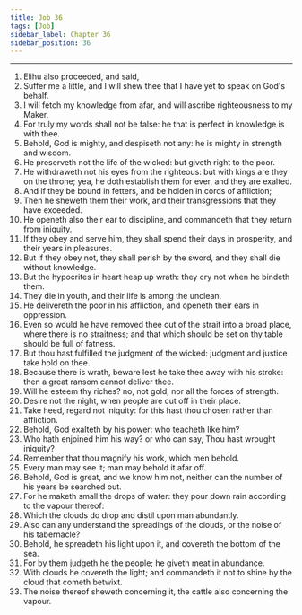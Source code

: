 ```yaml
---
title: Job 36
tags: [Job]
sidebar_label: Chapter 36
sidebar_position: 36
---
```


---
1. Elihu also proceeded, and said,
2. Suffer me a little, and I will shew thee that I have yet to speak on God's behalf.
3. I will fetch my knowledge from afar, and will ascribe righteousness to my Maker.
4. For truly my words shall not be false: he that is perfect in knowledge is with thee.
5. Behold, God is mighty, and despiseth not any: he is mighty in strength and wisdom.
6. He preserveth not the life of the wicked: but giveth right to the poor.
7. He withdraweth not his eyes from the righteous: but with kings are they on the throne; yea, he doth establish them for ever, and they are exalted.
8. And if they be bound in fetters, and be holden in cords of affliction;
9. Then he sheweth them their work, and their transgressions that they have exceeded.
10. He openeth also their ear to discipline, and commandeth that they return from iniquity.
11. If they obey and serve him, they shall spend their days in prosperity, and their years in pleasures.
12. But if they obey not, they shall perish by the sword, and they shall die without knowledge.
13. But the hypocrites in heart heap up wrath: they cry not when he bindeth them.
14. They die in youth, and their life is among the unclean.
15. He delivereth the poor in his affliction, and openeth their ears in oppression.
16. Even so would he have removed thee out of the strait into a broad place, where there is no straitness; and that which should be set on thy table should be full of fatness.
17. But thou hast fulfilled the judgment of the wicked: judgment and justice take hold on thee.
18. Because there is wrath, beware lest he take thee away with his stroke: then a great ransom cannot deliver thee.
19. Will he esteem thy riches? no, not gold, nor all the forces of strength.
20. Desire not the night, when people are cut off in their place.
21. Take heed, regard not iniquity: for this hast thou chosen rather than affliction.
22. Behold, God exalteth by his power: who teacheth like him?
23. Who hath enjoined him his way? or who can say, Thou hast wrought iniquity?
24. Remember that thou magnify his work, which men behold.
25. Every man may see it; man may behold it afar off.
26. Behold, God is great, and we know him not, neither can the number of his years be searched out.
27. For he maketh small the drops of water: they pour down rain according to the vapour thereof:
28. Which the clouds do drop and distil upon man abundantly.
29. Also can any understand the spreadings of the clouds, or the noise of his tabernacle?
30. Behold, he spreadeth his light upon it, and covereth the bottom of the sea.
31. For by them judgeth he the people; he giveth meat in abundance.
32. With clouds he covereth the light; and commandeth it not to shine by the cloud that cometh betwixt.
33. The noise thereof sheweth concerning it, the cattle also concerning the vapour.